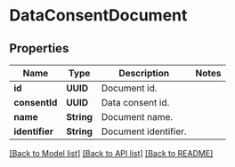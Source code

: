 # DataConsentDocument

## Properties
Name | Type | Description | Notes
------------ | ------------- | ------------- | -------------
**id** | **UUID** | Document id. | 
**consentId** | **UUID** | Data consent id. | 
**name** | **String** | Document name. | 
**identifier** | **String** | Document identifier. | 

[[Back to Model list]](../README.md#documentation-for-models) [[Back to API list]](../README.md#documentation-for-api-endpoints) [[Back to README]](../README.md)


